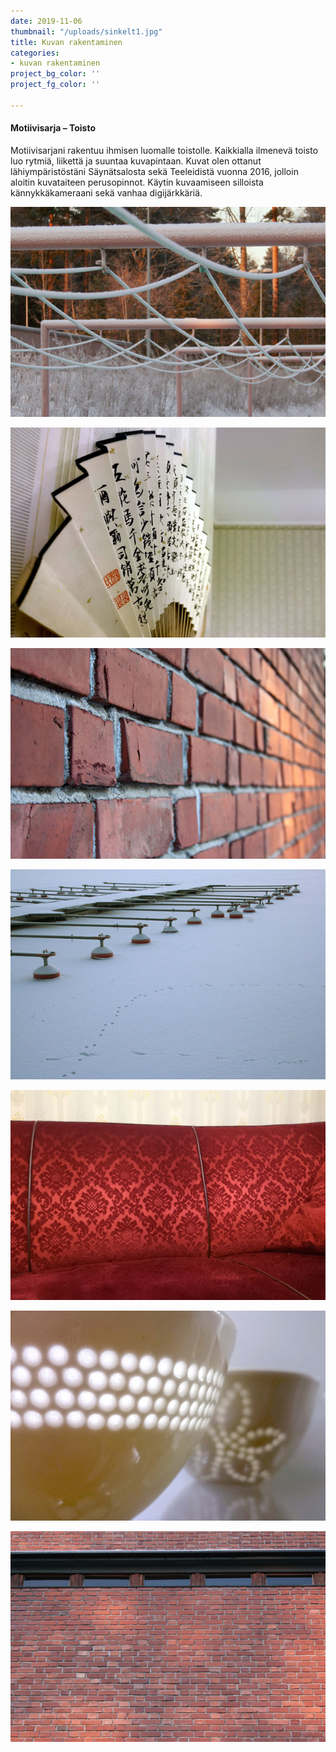 ```yaml
---
date: 2019-11-06
thumbnail: "/uploads/sinkelt1.jpg"
title: Kuvan rakentaminen
categories:
- kuvan rakentaminen
project_bg_color: ''
project_fg_color: ''

---
```

#### Motiivisarja – Toisto

Motiivisarjani rakentuu ihmisen luomalle toistolle. Kaikkialla ilmenevä toisto luo rytmiä, liikettä ja suuntaa kuvapintaan. Kuvat olen ottanut lähiympäristöstäni Säynätsalosta sekä Teeleidistä vuonna 2016, jolloin aloitin kuvataiteen perusopinnot. Käytin kuvaamiseen silloista kännykkäkameraani sekä vanhaa digijärkkäriä.

![](/uploads/pyykkinaru.jpg)

![](/uploads/viuhkapieni.jpg)

![](/uploads/tiiliseina.jpg)

![](/uploads/laituri_b.jpg)

![](/uploads/sohvai_b.jpg)

![](/uploads/kippo_b.jpg)

![](/uploads/ikkunanauha_b.jpg)
